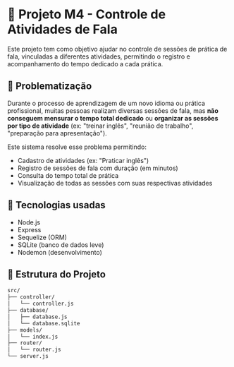 # 🧠 Projeto M4 - Controle de Atividades de Fala

Este projeto tem como objetivo ajudar no controle de sessões de prática de fala, vinculadas a diferentes atividades, permitindo o registro e acompanhamento do tempo dedicado a cada prática.

## 🚩 Problematização

Durante o processo de aprendizagem de um novo idioma ou prática profissional, muitas pessoas realizam diversas sessões de fala, mas **não conseguem mensurar o tempo total dedicado** ou **organizar as sessões por tipo de atividade** (ex: "treinar inglês", "reunião de trabalho", "preparação para apresentação").

Este sistema resolve esse problema permitindo:

- Cadastro de atividades (ex: "Praticar inglês")
- Registro de sessões de fala com duração (em minutos)
- Consulta do tempo total de prática
- Visualização de todas as sessões com suas respectivas atividades

## 🚀 Tecnologias usadas

- Node.js
- Express
- Sequelize (ORM)
- SQLite (banco de dados leve)
- Nodemon (desenvolvimento)

## 📂 Estrutura do Projeto

```bash
src/
├── controller/
│   └── controller.js
├── database/
│   ├── database.js
│   └── database.sqlite
├── models/
│   └── index.js
├── router/
│   └── router.js
└── server.js
